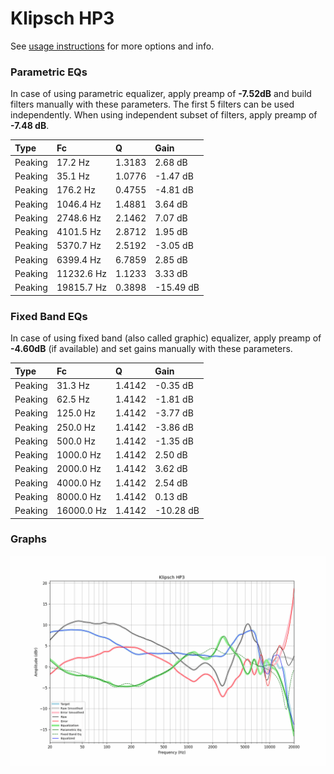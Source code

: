 # Klipsch HP3
See [usage instructions](https://github.com/jaakkopasanen/AutoEq#usage) for more options and info.

### Parametric EQs
In case of using parametric equalizer, apply preamp of **-7.52dB** and build filters manually
with these parameters. The first 5 filters can be used independently.
When using independent subset of filters, apply preamp of **-7.48 dB**.

| Type    | Fc         |      Q | Gain      |
|:--------|:-----------|:-------|:----------|
| Peaking | 17.2 Hz    | 1.3183 | 2.68 dB   |
| Peaking | 35.1 Hz    | 1.0776 | -1.47 dB  |
| Peaking | 176.2 Hz   | 0.4755 | -4.81 dB  |
| Peaking | 1046.4 Hz  | 1.4881 | 3.64 dB   |
| Peaking | 2748.6 Hz  | 2.1462 | 7.07 dB   |
| Peaking | 4101.5 Hz  | 2.8712 | 1.95 dB   |
| Peaking | 5370.7 Hz  | 2.5192 | -3.05 dB  |
| Peaking | 6399.4 Hz  | 6.7859 | 2.85 dB   |
| Peaking | 11232.6 Hz | 1.1233 | 3.33 dB   |
| Peaking | 19815.7 Hz | 0.3898 | -15.49 dB |

### Fixed Band EQs
In case of using fixed band (also called graphic) equalizer, apply preamp of **-4.60dB**
(if available) and set gains manually with these parameters.

| Type    | Fc         |      Q | Gain      |
|:--------|:-----------|:-------|:----------|
| Peaking | 31.3 Hz    | 1.4142 | -0.35 dB  |
| Peaking | 62.5 Hz    | 1.4142 | -1.81 dB  |
| Peaking | 125.0 Hz   | 1.4142 | -3.77 dB  |
| Peaking | 250.0 Hz   | 1.4142 | -3.86 dB  |
| Peaking | 500.0 Hz   | 1.4142 | -1.35 dB  |
| Peaking | 1000.0 Hz  | 1.4142 | 2.50 dB   |
| Peaking | 2000.0 Hz  | 1.4142 | 3.62 dB   |
| Peaking | 4000.0 Hz  | 1.4142 | 2.54 dB   |
| Peaking | 8000.0 Hz  | 1.4142 | 0.13 dB   |
| Peaking | 16000.0 Hz | 1.4142 | -10.28 dB |

### Graphs
![](./Klipsch%20HP3.png)
